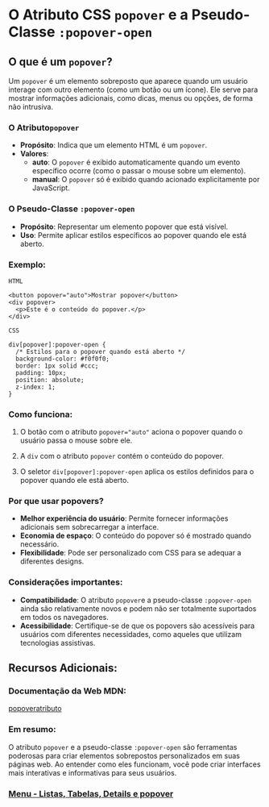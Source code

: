 # O Atributo CSS `popover` e a Pseudo-Classe `:popover-open`

## O que é um `popover`?

Um `popover` é um elemento sobreposto que aparece quando um usuário interage com outro elemento (como um botão ou um ícone). Ele serve para mostrar informações adicionais, como dicas, menus ou opções, de forma não intrusiva.

### O Atributo`popover`

- **Propósito**: Indica que um elemento HTML é um `popover`.
- **Valores**:
    - **auto**: O `popover` é exibido automaticamente quando um evento específico ocorre (como o passar o mouse sobre um elemento).
    - **manual**: O `popover` só é exibido quando acionado explicitamente por JavaScript.

### O Pseudo-Classe `:popover-open`

- **Propósito**: Representar um elemento popover que está visível.
- **Uso**: Permite aplicar estilos específicos ao popover quando ele está aberto.

### Exemplo:

```
HTML

<button popover="auto">Mostrar popover</button>
<div popover>
  <p>Este é o conteúdo do popover.</p>
</div>
```
```
CSS

div[popover]:popover-open {
  /* Estilos para o popover quando está aberto */
  background-color: #f0f0f0;
  border: 1px solid #ccc;
  padding: 10px;
  position: absolute;
  z-index: 1;
}
```

### Como funciona:

1. O botão com o atributo `popover="auto"` aciona o popover quando o usuário passa o mouse sobre ele.

2. A `div` com o atributo `popover` contém o conteúdo do popover.

3. O seletor `div[popover]:popover-open` aplica os estilos definidos para o popover quando ele está aberto.

### Por que usar popovers?

- **Melhor experiência do usuário**: Permite fornecer informações adicionais sem sobrecarregar a interface.
- **Economia de espaço**: O conteúdo do popover só é mostrado quando necessário.
- **Flexibilidade**: Pode ser personalizado com CSS para se adequar a diferentes designs.

### Considerações importantes:

- **Compatibilidade**: O atributo `popover`e a pseudo-classe `:popover-open` ainda são relativamente novos e podem não ser totalmente suportados em todos os navegadores.
- **Acessibilidade**: Certifique-se de que os popovers são acessíveis para usuários com diferentes necessidades, como aqueles que utilizam tecnologias assistivas.

## Recursos Adicionais:

### Documentação da Web MDN:

[popoveratributo](https://developer.mozilla.org/en-US/docs/Web/HTML/Global_attributes/popover)

### Em resumo:

O atributo `popover` e a pseudo-classe `:popover-open` são ferramentas poderosas para criar elementos sobrepostos personalizados em suas páginas web. Ao entender como eles funcionam, você pode criar interfaces mais interativas e informativas para seus usuários.

### [Menu - Listas, Tabelas, Details e popover](menu.md)